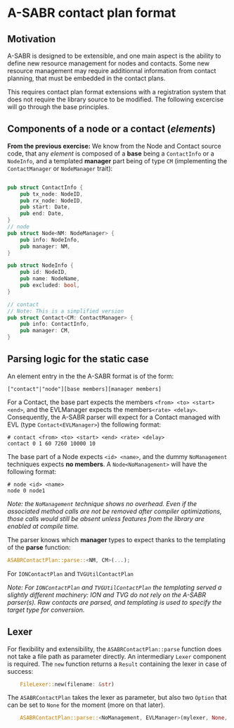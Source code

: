 # A-SABR contact plan format

## Motivation

A-SABR is designed to be extensible, and one main aspect is the ability to define new resource management for nodes and contacts. Some new resource management may require additionnal information from contact planning, that must be embedded in the contact plans.

This requires contact plan format extensions with a registration system that does not require the library source to be modified. The following excercise will go through the base principles.

## Components of a node or a contact (*elements*)

**From the previous exercise:** We know from the Node and Contact source code, that any *element* is composed of a **base** being a  `ContactInfo` or a `NodeInfo`, and a templated **manager** part being of type `CM` (implementing the `ContactManager` or `NodeManager` trait):

```rust

pub struct ContactInfo {
    pub tx_node: NodeID,
    pub rx_node: NodeID,
    pub start: Date,
    pub end: Date,
}
// node
pub struct Node<NM: NodeManager> {
    pub info: NodeInfo,
    pub manager: NM,
}

pub struct NodeInfo {
    pub id: NodeID,
    pub name: NodeName,
    pub excluded: bool,
}

// contact
// Note: This is a simplified version
pub struct Contact<CM: ContactManager> {
    pub info: ContactInfo,
    pub manager: CM,
}
```

## Parsing logic for the static case

An element entry in the the A-SABR format is  of the form:
```
["contact"|"node"][base members][manager members]
```
For a Contact, the base part expects the members `<from> <to> <start> <end>`, and the EVLManager expects the members`<rate> <delay>`. Consequently, the A-SABR parser will expect for a Contact managed with EVL (type `Contact<EVLManager>`) the following format:
```
# contact <from> <to> <start> <end> <rate> <delay>
contact 0 1 60 7260 10000 10
```
The base part of a Node expects `<id> <name>`, and the dummy `NoManagement` techniques expects **no members**. A `Node<NoManagement>` will have the following format:
```
# node <id> <name>
node 0 node1
```
*Note: the `NoManagement` technique shows no overhead. Even if the associated method calls are not be removed after compiler optimizations, those calls would still be absent unless features from the library are enabled at compile time.*

The parser knows which **manager** types to expect thanks to the templating of the **parse** function:

```rust
ASABRContactPlan::parse::<NM, CM>(...);
```
For `IONContactPlan` and `TVGUtilContactPlan`

*Note: For `IONContactPlan` and `TVGUtilContactPlan` the templating served a slightly different machinery: ION and TVG do not rely on the A-SABR parser(s). Raw contacts are parsed, and templating is used to specify the target type for conversion.*

## Lexer

For flexibility and extensibility, the `ASABRContactPlan::parse` function does not take a file path as parameter directly. An intermediary `Lexer` component is required. The `new` function returns a `Result` containing the lexer in case of success:

```rust
    FileLexer::new(filename: &str)
```

The `ASABRContactPlan` takes the lexer as parameter, but also two `Option` that can be set to `None` for the moment (more on that later).

```rust
    ASABRContactPlan::parse::<NoManagement, EVLManager>(mylexer, None, None)
```